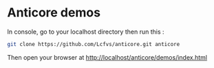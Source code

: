 # Anticore demos

In console, go to your localhost directory then run this :

```sh
git clone https://github.com/Lcfvs/anticore.git anticore
```

Then open your browser at [http://localhost/anticore/demos/index.html](http://localhost/anticore/demos/index.html)